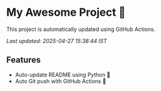 # My Awesome Project 🚀

This project is automatically updated using GitHub Actions.

_Last updated: 2025-04-27 15:38:44 IST_

## Features
- Auto-update README using Python 🐍
- Auto Git push with GitHub Actions 🤖
